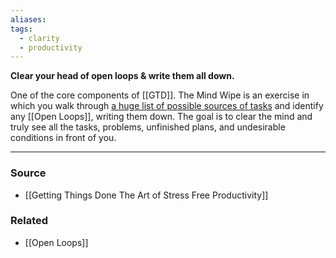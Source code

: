 ```yaml
---
aliases: 
tags:
  - clarity
  - productivity
---
```

**Clear your head of open loops & write them all down.**

One of the core components of [[GTD]]. The Mind Wipe is an exercise in which you walk through [a huge list of possible sources of tasks](https://gettingthingsdone.com/wp-content/uploads/2014/10/Mind_Sweep_Trigger_List.pdf) and identify any [[Open Loops]], writing them down. The goal is to clear the mind and truly see all the tasks, problems, unfinished plans, and undesirable conditions in front of you.

---

### Source
- [[Getting Things Done The Art of Stress Free Productivity]]

### Related
- [[Open Loops]]